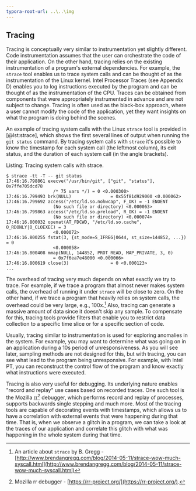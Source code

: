 ```yaml
---
typora-root-url: ..\..\img
---
```


## Tracing

Tracing is conceptually very similar to instrumentation yet slightly different. Code instrumentation assumes that the user can orchestrate the code of their application. On the other hand, tracing relies on the existing instrumentation of a program's external dependencies. For example, the `strace` tool enables us to trace system calls and can be thought of as the instrumentation of the Linux kernel. Intel Processor Traces (see Appendix D) enables you to log instructions executed by the program and can be thought of as the instrumentation of the CPU. Traces can be obtained from components that were appropriately instrumented in advance and are not subject to change. Tracing is often used as the black-box approach, where a user cannot modify the code of the application, yet they want insights on what the program is doing behind the scenes.

An example of tracing system calls with the Linux `strace` tool is provided in [@lst:strace], which shows the first several lines of output when running the `git status` command. By tracing system calls with `strace` it's possible to know the timestamp for each system call (the leftmost column), its exit status, and the duration of each system call (in the angle brackets).

Listing: Tracing system calls with strace.
		
~~~~ {#lst:strace .bash}
$ strace -tt -T -- git status
17:46:16.798861 execve("/usr/bin/git", ["git", "status"], 0x7ffe705dcd78 
                  /* 75 vars */) = 0 <0.000300>
17:46:16.799493 brk(NULL)               = 0x55f81d929000 <0.000062>
17:46:16.799692 access("/etc/ld.so.nohwcap", F_OK) = -1 ENOENT 
                  (No such file or directory) <0.000063>
17:46:16.799863 access("/etc/ld.so.preload", R_OK) = -1 ENOENT 
                  (No such file or directory) <0.000074>
17:46:16.800032 openat(AT_FDCWD, "/etc/ld.so.cache", O_RDONLY|O_CLOEXEC) = 3 
                  <0.000072>
17:46:16.800255 fstat(3, {st_mode=S_IFREG|0644, st_size=144852, ...}) = 0 
                  <0.000058>
17:46:16.800408 mmap(NULL, 144852, PROT_READ, MAP_PRIVATE, 3, 0) 
                  = 0x7f6ea7e48000 <0.000066>
17:46:16.800619 close(3)                = 0 <0.000123>
...
~~~~~~~~~~~~~~~~~~~~~~~~~~~~~~~~~~~~~~~~~~~~~~~~~

The overhead of tracing very much depends on what exactly we try to trace. For example, if we trace a program that almost never makes system calls, the overhead of running it under `strace` will be close to zero. On the other hand, if we trace a program that heavily relies on system calls, the overhead could be very large, e.g., 100x.[^1] Also, tracing can generate a massive amount of data since it doesn't skip any sample. To compensate for this, tracing tools 
provide filters that enable you to restrict data collection to a specific time slice or for a specific section of code.

Usually, tracing similar to instrumentation is used for exploring anomalies in the system. For example, you may want to determine what was going on in an application during a 10s period of unresponsiveness. As you will see later, sampling methods are not designed for this, but with tracing, you can see what lead to the program being unresponsive. For example, with Intel PT, you can reconstruct the control flow of the program and know exactly what instructions were executed.

Tracing is also very useful for debugging. Its underlying nature enables "record and replay" use cases based on recorded traces. One such tool is the Mozilla [rr](https://rr-project.org/)[^2] debugger, which performs record and replay of processes, supports backwards single stepping and much more. Most of the tracing tools are capable of decorating events with timestamps, which allows us to have a correlation with external events that were happening during that time. That is, when we observe a glitch in a program, we can take a look at the traces of our application and correlate this glitch with what was happening in the whole system during that time.

[^1]: An article about `strace` by B. Gregg - [http://www.brendangregg.com/blog/2014-05-11/strace-wow-much-syscall.html](http://www.brendangregg.com/blog/2014-05-11/strace-wow-much-syscall.html)

[^2]: Mozilla rr debugger - [https://rr-project.org/](https://rr-project.org/).